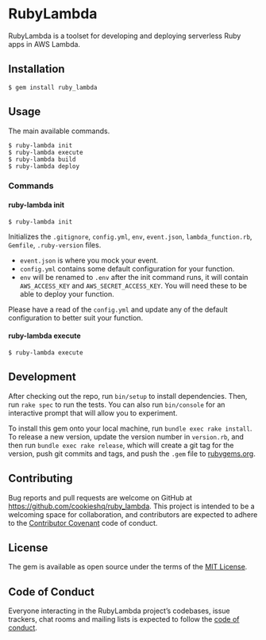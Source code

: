 # RubyLambda

RubyLambda is a toolset for developing and deploying serverless Ruby apps in AWS Lambda.


## Installation

    $ gem install ruby_lambda


## Usage
The main available commands.

```
$ ruby-lambda init
$ ruby-lambda execute
$ ruby-lambda build
$ ruby-lambda deploy
```

### Commands

#### ruby-lambda  init
```
$ ruby-lambda init
```

Initializes the `.gitignore`, `config.yml`, `env`, `event.json`, `lambda_function.rb`, `Gemfile`, `.ruby-version` files.
* `event.json` is where you mock your event.
* `config.yml` contains some default configuration for your function.
* `env` will be renamed to `.env` after the init command runs, it will contain `AWS_ACCESS_KEY` and `AWS_SECRET_ACCESS_KEY`. You will need these to be able to deploy your function.

Please have a read of the `config.yml` and update any of the default configuration to better suit your function.

#### ruby-lambda  execute
```
$ ruby-lambda execute
```

## Development

After checking out the repo, run `bin/setup` to install dependencies. Then, run `rake spec` to run the tests. You can also run `bin/console` for an interactive prompt that will allow you to experiment.

To install this gem onto your local machine, run `bundle exec rake install`. To release a new version, update the version number in `version.rb`, and then run `bundle exec rake release`, which will create a git tag for the version, push git commits and tags, and push the `.gem` file to [rubygems.org](https://rubygems.org).

## Contributing

Bug reports and pull requests are welcome on GitHub at https://github.com/cookieshq/ruby_lambda. This project is intended to be a welcoming space for collaboration, and contributors are expected to adhere to the [Contributor Covenant](http://contributor-covenant.org) code of conduct.

## License

The gem is available as open source under the terms of the [MIT License](https://opensource.org/licenses/MIT).

## Code of Conduct

Everyone interacting in the RubyLambda project’s codebases, issue trackers, chat rooms and mailing lists is expected to follow the [code of conduct](https://github.com/cookieshq/ruby_lambda/blob/master/CODE_OF_CONDUCT.md).
